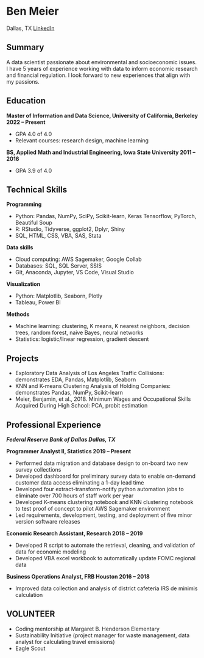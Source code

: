 # Ben Meier
Dallas, TX
[LinkedIn](https://www.linkedin.com/in/meierbenjamin/)

## Summary
A data scientist passionate about environmental and socioeconomic issues. I have 5 years of experience working with data to inform economic research and financial regulation. I look forward to new experiences that align with my passions.

## Education

**Master of Information and Data Science, University of California, Berkeley	  2022 – Present**
- GPA 4.0 of 4.0
- Relevant courses: research design, machine learning

**BS, Applied Math and Industrial Engineering, Iowa State University	  2011 – 2016**
- GPA 3.9 of 4.0


## Technical Skills
 
**Programming**
- Python: Pandas, NumPy, SciPy, Scikit-learn, Keras Tensorflow, PyTorch, Beautiful Soup
- R: RStudio, Tidyverse, ggplot2, Dplyr, Shiny
- SQL, HTML, CSS, VBA, SAS, Stata

**Data skills**
- Cloud computing: AWS Sagemaker, Google Collab
- Databases: SQL, SQL Server, SSIS
- Git, Anaconda, Jupyter, VS Code, Visual Studio

**Visualization**
- Python: Matplotlib, Seaborn, Plotly
- Tableau, Power BI

**Methods**
- Machine learning: clustering, K means, K nearest neighbors, decision trees, random forest, naive Bayes, neural networks
- Statistics: logistic/linear regression, gradient descent

 
## Projects
- Exploratory Data Analysis of Los Angeles Traffic Collisions: demonstrates EDA, Pandas, Matplotlib, Seaborn
- KNN and K-means Clustering Analysis of Holding Companies: demonstrates Pandas, NumPy, Scikit-learn
- Meier, Benjamin, et al., 2018. Minimum Wages and Occupational Skills Acquired During High School: PCA, probit estimation


## Professional Experience

**_Federal Reserve Bank of Dallas	  Dallas, TX_**

**Programmer Analyst II, Statistics	  2019 – Present**
- Performed data migration and database design to on-board two new survey collections
- Developed dashboard for preliminary survey data to enable on-demand customer data access 
eliminating a 1-day lead time
- Developed four extract-transform-notify python automation jobs to eliminate over 700 hours of
staff work per year
- Developed K-means clustering notebook and KNN clustering notebook to test proof of concept to 
pilot AWS Sagemaker environment
- Led requirements, development, testing, and deployment of five minor version software releases

**Economic Research Assistant, Research	  2018 – 2019**
- Developed R script to automate the retrieval, cleaning, and validation of data for economic modeling
- Developed VBA excel workbook to automatically update FOMC regional data

**Business Operations Analyst, FRB Houston	  2016 – 2018**
- Improved data collection and analysis of district cafeteria IRS de minimis calculation 


## VOLUNTEER
- Coding mentorship at Margaret B. Henderson Elementary
- Sustainability Initiative (project manager for waste management, data analyst for calculating travel emissions)
- Eagle Scout

